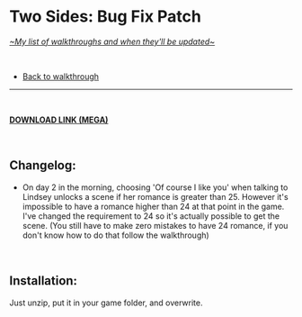# Two Sides: Bug Fix Patch
[*\~My list of walkthroughs and when they'll be updated\~*](https://www.patreon.com/maimlain)

<br>

- [Back to walkthrough](https://github.com/maim-lain/twosides/blob/master/walkthrough.md)  
 
---

<br>

[**DOWNLOAD LINK (MEGA)**](https://mega.nz/#!iPR0jA5L!xC8vGxi902rkFqma2TuevBS_hz_2VLwnqrH_YuNqW2M)  

<br>

## Changelog:
- On day 2 in the morning, choosing 'Of course I like you' when talking to Lindsey unlocks a scene if her romance is greater than 25. However it's impossible to have a romance higher than 24 at that point in the game. I've changed the requirement to 24 so it's actually possible to get the scene. (You still have to make zero mistakes to have 24 romance, if you don't know how to do that follow the walkthrough)

<br>

## Installation:
Just unzip, put it in your game folder, and overwrite.
